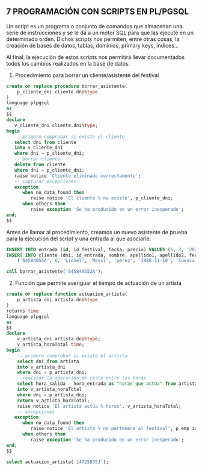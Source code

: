 ## 7 PROGRAMACIÓN CON SCRIPTS EN PL/PGSQL

Un script es un programa o conjunto de comandos que almacenan una serie de instrucciones y se le da a un motor SQL para que las ejecute en un determinado orden. Dichos scripts nos permiten, entre otras cosas, la creación de bases de datos, tablas, dominios, primary keys, índices...  

Al final, la ejecución de estos scripts nos permitirá llevar documentados todos los cambios realizados en la base de datos.


1. Procedimiento para borrar un cliente/asistente del festival

```sql
create or replace procedure borrar_asistente(
	p_cliente_dni cliente.dni%type
)
language plpgsql
as
$$
declare
   v_cliente_dni cliente.dni%type;
begin
   -- primero comprobar si existe el cliente
   select dni from cliente
   into v_cliente_dni
   where dni = p_cliente_dni;
   -- borrar cliente
   delete from cliente
   where dni = p_cliente_dni;
   raise notice 'Cliente eliminado correctamente';
   -- capturar excepciones
   exception
      when no_data_found then 
         raise notice 'El cliente % no existe', p_cliente_dni;
      when others then
         raise exception 'Se ha producido en un error inesperado';
end;
$$
```

Antes de llamar al procedimiento, creamos un nuevo asistente de prueba para la ejecución del script y una entrada al que asociarle:
```sql
INSERT INTO entrada (id, id_festival, fecha, precio) VALUES (6, 3, '2021-07-10', 95);
INSERT INTO cliente (dni, id_entrada, nombre, apellido1, apellido2, fechaNac, localidad, telefono) VALUES
    ('64584955A', 6, 'Lionel', 'Messi', 'pérez', '1988-11-10', 'Cuenca', '636963966');
```
```sql
call borrar_asistente('645849552A');
```


2. Función que permite averiguar el tiempo de actuación de un artista
```sql
create or replace function actuacion_artista(
	p_artista_dni artista.dni%type
)
returns time
language plpgsql
as
$$
declare
    v_artista_dni artista.dni%type;
    v_artista_horaTotal time;
begin
    -- primero comprobar si existe el artista
    select dni from artista
    into v_artista_dni
    where dni = p_artista_dni;
    --realizar la operación de resta entre las horas
    select hora_salida - hora_entrada as "horas que actúa" from artista
    into v_artista_horaTotal
    where dni = p_artista_dni;
    return v_artista_horaTotal;
    raise notice 'El artista actúa % horas', v_artista_horaTotal;
    -- excepciones
   exception
      when no_data_found then 
         raise notice 'El artista % no pertenece al festival', p_emp_id;
      when others then
         raise exception 'Se ha producido en un error inesperado';
end;
$$ 
```
```sql
select actuacion_artista('14725835J');
```